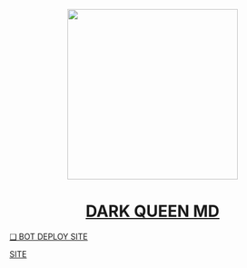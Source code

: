    <p align="center">  
  <a href="https://telegra.ph/file/cf16fa556d0012fec28b7.mp4">
    <img height="300" src="https://telegra.ph/file/2410f13a9a02224c996af.jpg">
    <h1 align="center"> DARK QUEEN MD </h1>



❑ BOT DEPLOY SITE


<a href="https://dark-queen-md-v1-deploy-site-9af0dac1a8e7.herokuapp.com" type="button" class="cta">SITE</a>
